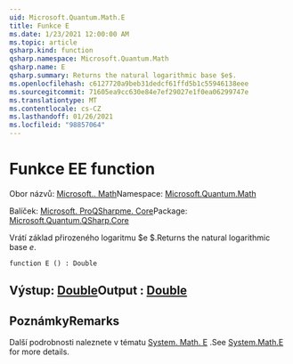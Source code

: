 ```yaml
---
uid: Microsoft.Quantum.Math.E
title: Funkce E
ms.date: 1/23/2021 12:00:00 AM
ms.topic: article
qsharp.kind: function
qsharp.namespace: Microsoft.Quantum.Math
qsharp.name: E
qsharp.summary: Returns the natural logarithmic base $e$.
ms.openlocfilehash: c6127720a9beb31dedcf61ffd5b1c55946138eee
ms.sourcegitcommit: 71605ea9cc630e84e7ef29027e1f0ea06299747e
ms.translationtype: MT
ms.contentlocale: cs-CZ
ms.lasthandoff: 01/26/2021
ms.locfileid: "98857064"
---
```

# <a name="e-function"></a><span data-ttu-id="8fb5f-102">Funkce E</span><span class="sxs-lookup"><span data-stu-id="8fb5f-102">E function</span></span>

<span data-ttu-id="8fb5f-103">Obor názvů: [Microsoft.. Math](xref:Microsoft.Quantum.Math)</span><span class="sxs-lookup"><span data-stu-id="8fb5f-103">Namespace: [Microsoft.Quantum.Math](xref:Microsoft.Quantum.Math)</span></span>

<span data-ttu-id="8fb5f-104">Balíček: [Microsoft. ProQSharpme. Core](https://nuget.org/packages/Microsoft.Quantum.QSharp.Core)</span><span class="sxs-lookup"><span data-stu-id="8fb5f-104">Package: [Microsoft.Quantum.QSharp.Core](https://nuget.org/packages/Microsoft.Quantum.QSharp.Core)</span></span>


<span data-ttu-id="8fb5f-105">Vrátí základ přirozeného logaritmu $e $.</span><span class="sxs-lookup"><span data-stu-id="8fb5f-105">Returns the natural logarithmic base $e$.</span></span>

```qsharp
function E () : Double
```


## <a name="output--double"></a><span data-ttu-id="8fb5f-106">Výstup: [Double](xref:microsoft.quantum.lang-ref.double)</span><span class="sxs-lookup"><span data-stu-id="8fb5f-106">Output : [Double](xref:microsoft.quantum.lang-ref.double)</span></span>



## <a name="remarks"></a><span data-ttu-id="8fb5f-107">Poznámky</span><span class="sxs-lookup"><span data-stu-id="8fb5f-107">Remarks</span></span>

<span data-ttu-id="8fb5f-108">Další podrobnosti naleznete v tématu [System. Math. E](https://docs.microsoft.com/dotnet/api/system.math.e) .</span><span class="sxs-lookup"><span data-stu-id="8fb5f-108">See [System.Math.E](https://docs.microsoft.com/dotnet/api/system.math.e) for more details.</span></span>